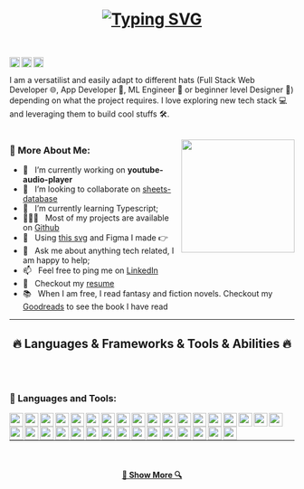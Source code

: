 <h1 align="center">
  <a href="https://git.io/typing-svg">
    <img src="https://readme-typing-svg.herokuapp.com?font=Fira+Code&weight=500&duration=3000&color=000000&width=435&lines=Hello%2C+There!!👋;I'am+Matheus;Nice+to+meet+you!!" alt="Typing SVG" />
  </a>
</h1>

<br>

<a href='https://www.linkedin.com/in/rahul-jha98/'><img align='left' alt="linkedin" src="https://raw.githubusercontent.com/rahul-jha98/rahul-jha98/561d474902b59c7429ec22bb73e225696c27b202/assets/linkedin.svg" height='18px'/></a>
<a href='https://twitter.com/jharahul98/'><img align='left' alt="twitter" src="https://raw.githubusercontent.com/rahul-jha98/rahul-jha98/561d474902b59c7429ec22bb73e225696c27b202/assets/twitter.svg" height='18px'/></a>
<a href='https://www.kaggle.com/rahuljha98/'><img alt="kaggle" src="https://raw.githubusercontent.com/rahul-jha98/rahul-jha98/561d474902b59c7429ec22bb73e225696c27b202/assets/kaggle.svg" height='18px'/></a>


I am a versatilist and easily adapt to different hats (Full Stack Web Developer 🌐, App Developer 📱, ML Engineer 🤖 or beginner level Designer 🎨) depending on what the project requires. I love exploring new tech stack 💻 and leveraging them to build cool stuffs 🛠️. 
<br/>
<br/>

<img align='right' src='https://user-images.githubusercontent.com/5713670/87202985-820dcb80-c2b6-11ea-9f56-7ec461c497c3.gif' width='200"'>
  
### 🧐 More About Me:

- 🔭 &nbsp; I’m currently working on **youtube-audio-player**
- 🤝 &nbsp; I’m looking to collaborate on [sheets-database](https://github.com/rahul-jha98/sheets-database)
- 🌱 &nbsp; I’m currently learning Typescript; 
- 👨🏻‍💻 &nbsp; Most of my projects are available on [Github](https://github.com/rahul-jha98?tab=repositories)
- 🎨 &nbsp; Using [this svg](https://storyset.com/illustration/javascript-frameworks/amico) and Figma I made 👉
- 💬 &nbsp; Ask me about anything tech related, I am happy to help;
- 📫 &nbsp; Feel free to ping me on [LinkedIn](https://www.linkedin.com/in/rahul-jha98/)
- 📝 &nbsp; Checkout my [resume](https://drive.google.com/file/d/1ZpR5pVBTnl_Qybq7GE3MGy1SB1JehVSE/view?usp=sharing)
- 📚 &nbsp; When I am free, I read fantasy and fiction novels. Checkout my [Goodreads](https://www.goodreads.com/rahul-jha98) to see the book I have read


<hr>
<h2 align="center">🔥 Languages & Frameworks & Tools & Abilities 🔥</h2>
<br>

<br>

### 🔨 Languages and Tools:
<a href="#" target="_blank"> <img align="left" src="https://pics.freeicons.io/uploads/icons/png/20167174151551942641-512.png" alt="pytorch" height="24px"/> </a> 
<a href="#" target="_blank"> <img align="left" src="https://www.svgrepo.com/show/378837/node.svg" alt="pytorch" height="24px"/> </a> 
<a href="#" target="_blank"> <img align="left" src="https://www.svgrepo.com/show/331488/mongodb.svg" alt="pytorch" height="24px"/> </a>
<a href="#" target="_blank"> <img align="left" src="https://www.svgrepo.com/show/353724/express.svg" alt="pytorch" height="24px"/> </a> 
<a href="#" target="_blank"> <img align="left" src="https://www.svgrepo.com/show/373863/nest-middleware-js.svg" alt="pytorch" height="24px"/> </a> 
<a href="#" target="_blank"> <img align="left" src="https://www.svgrepo.com/show/303379/laravel-logo.svg" alt="pytorch" height="24px"/> </a> 
<a href="#" target="_blank"> <img align="left" src="https://www.svgrepo.com/show/373521/composer.svg" alt="pytorch" height="24px"/> </a> 
<a href="#" target="_blank"> <img align="left" src="https://www.svgrepo.com/show/452088/php.svg" alt="pytorch" height="24px"/> </a> 
<a href="#" target="_blank"> <img align="left" src="https://www.svgrepo.com/show/452185/css-3.svg" alt="pytorch" height="24px"/> </a> 
<a href="#" target="_blank"> <img align="left" src="https://www.svgrepo.com/show/374061/sass.svg" alt="pytorch" height="24px"/> </a> 
<a href="#" target="_blank"> <img align="left" src="https://www.svgrepo.com/show/452093/redux.svg" alt="pytorch" height="24px"/> </a> 
<a href="#" target="_blank"> <img align="left" src="https://www.svgrepo.com/show/373595/firebase.svg" alt="pytorch" height="24px"/> </a> 
<a href="#" target="_blank"> <img align="left" src="https://www.svgrepo.com/show/303251/mysql-logo.svg" alt="pytorch" height="24px"/> </a> 
<a href="#" target="_blank"> <img align="left" src="https://www.svgrepo.com/show/354272/redis.svg" alt="pytorch" height="24px"/> </a> 
<a href="#" target="_blank"> <img align="left" src="https://www.svgrepo.com/show/349419/javascript.svg" alt="pytorch" height="24px"/> </a> 
<a href="#" target="_blank"> <img align="left" src="https://www.svgrepo.com/show/452130/vue.svg" alt="pytorch" height="24px"/> </a>
<a href="#" target="_blank"> <img align="left" src="https://www.svgrepo.com/show/353940/jquery.svg" alt="pytorch" height="24px"/> </a> 
<a href="#" target="_blank"> <img align="left" src="https://www.svgrepo.com/show/354478/typescript-icon.svg" alt="pytorch" height="24px"/> </a> 
<a href="#" target="_blank"> <img align="left" src="https://www.svgrepo.com/show/354512/vercel.svg" alt="pytorch" height="24px"/> </a> 
<a href="#" target="_blank"> <img align="left" src="https://www.svgrepo.com/show/448266/aws.svg" alt="pytorch" height="24px"/> </a> 
<a href="#" target="_blank"> <img align="left" src="https://www.svgrepo.com/show/342225/socket-io.svg" alt="pytorch" height="24px"/> </a>
<a href="#" target="_blank"> <img align="left" src="https://www.svgrepo.com/show/452228/html-5.svg" alt="pytorch" height="24px"/> </a> 
<a href="#" target="_blank"> <img align="left" src="https://www.svgrepo.com/show/374118/tailwind.svg" alt="pytorch" height="24px"/> </a> 
<a href="#" target="_blank"> <img align="left" src="https://www.svgrepo.com/show/353498/bootstrap.svg" alt="pytorch" height="24px"/> </a> 
<a href="#" target="_blank"> <img align="left" src="https://www.svgrepo.com/show/354112/nextjs.svg" alt="pytorch" height="24px"/> </a> 
<a href="#" target="_blank"> <img align="left" src="https://www.svgrepo.com/show/373574/ejs.svg" alt="pytorch" height="24px"/> </a> 
<a href="#" target="_blank"> <img align="left" src="https://images.opencollective.com/chakra-ui-pro/61bd1dd/logo/256.png" alt="pytorch" height="24px"/> </a> 
<a href="#" target="_blank"> <img align="left" src="https://www.svgrepo.com/show/448221/docker.svg" alt="pytorch" height="24px"/> </a> 
<a href="#" target="_blank"> <img align="left" src="https://www.svgrepo.com/show/448226/gitlab.svg" alt="pytorch" height="24px"/> </a> 
<a href="#" target="_blank"> <img align="left" src="https://www.svgrepo.com/show/448218/digital-ocean.svg" alt="pytorch" height="24px"/> </a> 
<a href="#" target="_blank"> <img align="left" src="https://www.svgrepo.com/show/448222/figma.svg" alt="pytorch" height="24px"/> </a> 
<a href="#" target="_blank"> <img align="left" src="https://www.svgrepo.com/show/353386/algolia.svg" alt="pytorch" height="24px"/> </a>
<a href="#" target="_blank"> <img align="left" src="https://www.svgrepo.com/show/354200/postgresql.svg" alt="pytorch" height="24px"/> </a> 

<br>

<br>


<hr>

<!--
<h2 align="center">⚡ Stats ⚡</h2>
<br>
<p align=center>
  <div align=center>
    <a href="https://github.com/denvercoder1/github-readme-streak-stats" title="Go to Source">
      <img align="left" width=390 src="https://github-readme-streak-stats.herokuapp.com/?user=zumrudu-anka&theme=react&border=61dafb&hide_border=true" alt="zumrudu-anka" />
    </a>
    <a href="https://github.com/anuraghazra/github-readme-stats" title="Go to Source">
      <img align="right" width=390 src="https://github-readme-stats.vercel.app/api?username=zumrudu-anka&show_icons=true&theme=react&border_color=61dafb&hide_border=true" />
    </a>
  </div>
  <br><br><br><br><br><br><br><br><br>
  <div align=center>
    <a href="https://github.com/anuraghazra/github-readme-stats">
      <img width=325 align="center" src="https://github-readme-stats.vercel.app/api/top-langs/?username=zumrudu-anka&hide=c%23,powershell,Mathematica,Ruby,Objective-C,Objective-C%2b%2b,Cuda&title_color=61dafb&text_color=ffffff&icon_color=61dafb&bg_color=20232a&langs_count=8&layout=compact&border_color=61dafb&hide_border=true" />
    </a>
  </div>
  <br>
  
  <img src="https://github-readme-activity-graph.cyclic.app/graph?username=zumrudu-anka&theme=react-dark&bg_color=20232a&hide_border=true" width="100%"/>
</p>
-->

<!--
<h2 align="center">👨‍💻 Repositories 👨‍💻</h2>
<br>
<div width="100%" align="center">
  <a align="left" href="https://github.com/zumrudu-anka/Algorithms" title="Algorithms"><img align="left" height="115" src="https://github-readme-stats.vercel.app/api/pin/?username=zumrudu-anka&repo=Algorithms&theme=react&border_color=61dafb&border_radius=10"></a><a align="right" href="https://github.com/zumrudu-anka/DataStructures" title="Data Structures"><img align="right" height="115" src="https://github-readme-stats.vercel.app/api/pin/?username=zumrudu-anka&repo=DataStructures&theme=react&border_color=61dafb&border_radius=10"></a>
</div>
<br/><br/><br/><br/><br/><br/>
<div width="100%" align="center">
  <a align="left" href="https://github.com/zumrudu-anka/Turkce-Heceleme-CPP" title="Turkce-Heceleme-CPP"><img align="left" height="115" src="https://github-readme-stats.vercel.app/api/pin/?username=zumrudu-anka&repo=Turkce-Heceleme-CPP&theme=react&border_color=61dafb&border_radius=10"></a>
  <a align="right" href="https://github.com/zumrudu-anka/CopyMoveForgeryDetectionWithDCT" title="Copy&Move Forgery Detection With DCT"><img align="right" height="115" src="https://github-readme-stats.vercel.app/api/pin/?username=zumrudu-anka&repo=CopyMoveForgeryDetectionWithDCT&theme=react&border_color=61dafb&border_radius=10"></a>
</div>
<br/><br/><br/><br/><br/><br/>
<div width="100%" align="center">
  <a align="left" href="https://github.com/zumrudu-anka/cpp-openmp-needleman-wunsch" title="Needleman Wunsch Algorithm With OpenMP"><img align="left" height="115" src="https://github-readme-stats.vercel.app/api/pin/?username=zumrudu-anka&repo=cpp-openmp-needleman-wunsch&theme=react&border_color=61dafb&border_radius=10"></a>
  <a align="right" href="https://github.com/zumrudu-anka/cpp-artificial-neural-networks" title="Artificial Neural Networks"><img align="right" height="115" src="https://github-readme-stats.vercel.app/api/pin/?username=zumrudu-anka&repo=cpp-artificial-neural-networks&theme=react&border_color=61dafb&border_radius=10"></a>
</div>
<br/><br/><br/><br/><br/><br/>
<div width="100%" align="center">
  <a align="left" href="https://github.com/zumrudu-anka/javascript-minesweeper" title="Minesweeper"><img align="left" height="115" src="https://github-readme-stats.vercel.app/api/pin/?username=zumrudu-anka&repo=javascript-minesweeper&theme=react&border_color=61dafb&border_radius=10"></a>
  <a align="right" href="https://github.com/zumrudu-anka/KTU-TraditionalComputerOlympics-2019" title="KTU Traditional Computer Olympics 2019-2020"><img align="right" height="115" src="https://github-readme-stats.vercel.app/api/pin/?username=zumrudu-anka&repo=KTU-TraditionalComputerOlympics-2019&theme=react&border_color=61dafb&border_radius=10"></a>
</div>
-->

<br>
<h4 align="center">
  <a href="https://github.com/matheusmaldonadosilva?tab=repositories" title="Show Repositories">🔎 Show More 🔍</a>
</h4>
